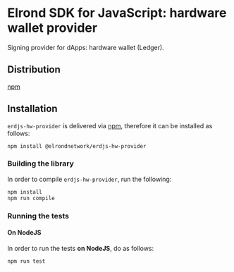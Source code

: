# Elrond SDK for JavaScript: hardware wallet provider

Signing provider for dApps: hardware wallet (Ledger).

## Distribution

[npm](https://www.npmjs.com/package/@elrondnetwork/erdjs-hw-provider)

## Installation

`erdjs-hw-provider` is delivered via [npm](https://www.npmjs.com/package/@elrondnetwork/erdjs-hw-provider), therefore it can be installed as follows:

```
npm install @elrondnetwork/erdjs-hw-provider
```

### Building the library

In order to compile `erdjs-hw-provider`, run the following:

```
npm install
npm run compile
```

### Running the tests

#### On NodeJS

In order to run the tests **on NodeJS**, do as follows:

```
npm run test
```
